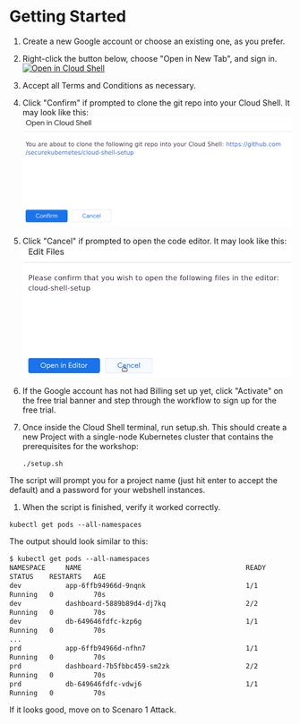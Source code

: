 # Getting Started

1. Create a new Google account or choose an existing one, as you prefer.

1. Right-click the button below, choose "Open in New Tab", and sign in.<br>
[![Open in Cloud Shell](https://gstatic.com/cloudssh/images/open-btn.svg)](https://console.cloud.google.com/kubernetes/list?cloudshell=true&cloudshell_git_repo=https://github.com/securekubernetes/cloud-shell-setup&shellonly=true)

1. Accept all Terms and Conditions as necessary.

1. Click "Confirm" if prompted to clone the git repo into your Cloud Shell. It may look like this:<br>
![Confirm Clone](img/confirm-clone.png)

1. Click "Cancel" if prompted to open the code editor. It may look like this:<br>
![Confirm Clone](img/confirm-edit.png)

1. If the Google account has not had Billing set up yet, click "Activate" on the free trial banner and step through the workflow to sign up for the free trial.

1. Once inside the Cloud Shell terminal, run setup.sh. This should create a new Project with a single-node Kubernetes cluster that contains the prerequisites for the workshop:
    ```console
    ./setup.sh
    ```
The script will prompt you for a project name (just hit enter to accept the default) and a password for your webshell instances.

1. When the script is finished, verify it worked correctly.

```console
kubectl get pods --all-namespaces
```

The output should look similar to this:
```
$ kubectl get pods --all-namespaces
NAMESPACE     NAME                                         READY   STATUS    RESTARTS   AGE
dev           app-6ffb94966d-9nqnk                         1/1     Running   0          70s
dev           dashboard-5889b89d4-dj7kq                    2/2     Running   0          70s
dev           db-649646fdfc-kzp6g                          1/1     Running   0          70s
...
prd           app-6ffb94966d-nfhn7                         1/1     Running   0          70s
prd           dashboard-7b5fbbc459-sm2zk                   2/2     Running   0          70s
prd           db-649646fdfc-vdwj6                          1/1     Running   0          70s

```

If it looks good, move on to Scenaro 1 Attack.
